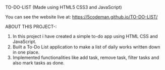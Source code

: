 

TO-DO-LIST (Made using HTML5 CSS3 and JavaScript)

You can see the website live at: https://5codeman.github.io/TO-DO-LIST/

ABOUT THIS PROJECT-:

  1. In this project i have created a simple to-do app using HTML CSS and JavaScript.
  2. Built a To-Do List application to make a list of daily works written down in one place.
  3. Implemented functionalities like add task, remove task, filter tasks and also mark tasks as done.
 
